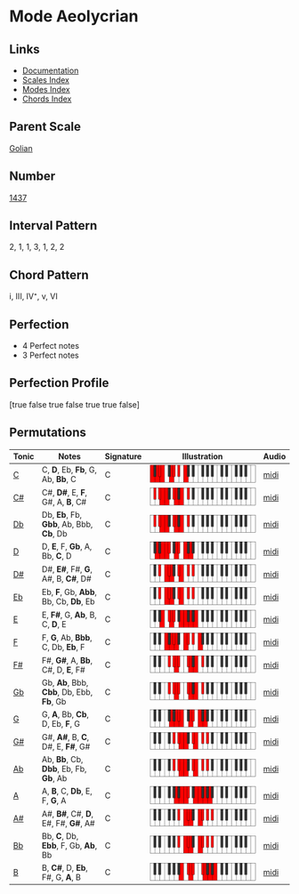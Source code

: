 # Mode Aeolycrian

## Links

- [Documentation](index.md)
- [Scales Index](Scales.md)
- [Modes Index](Modes.md)
- [Chords Index](Chords.md)

## Parent Scale

[Golian](ScaleGolian.md)

## Number

[1437](https://ianring.com/musictheory/scales/1437)

## Interval Pattern

2, 1, 1, 3, 1, 2, 2

## Chord Pattern

i, III, IV⁺, v, VI

## Perfection

- 4 Perfect notes
- 3 Perfect notes

## Perfection Profile

[true false true false true true false]

## Permutations

| Tonic | Notes | Signature | Illustration | Audio |
|-------|-------|-----------|--------------|-------|
| [C](ModeCNaturalAeolycrian.md) | C, **D**, Eb, **Fb**, G, Ab, **Bb**, C | C | ![CNaturalAeolycrian](ModeCNaturalAeolycrian.png) | [midi](https://github.com/edipermadi/music/blob/main/docs/ModeCNaturalAeolycrian.mid?raw=true) |
| [C#](ModeCSharpAeolycrian.md) | C#, **D#**, E, **F**, G#, A, **B**, C# | C | ![CSharpAeolycrian](ModeCSharpAeolycrian.png) | [midi](https://github.com/edipermadi/music/blob/main/docs/ModeCSharpAeolycrian.mid?raw=true) |
| [Db](ModeDFlatAeolycrian.md) | Db, **Eb**, Fb, **Gbb**, Ab, Bbb, **Cb**, Db | C | ![DFlatAeolycrian](ModeDFlatAeolycrian.png) | [midi](https://github.com/edipermadi/music/blob/main/docs/ModeDFlatAeolycrian.mid?raw=true) |
| [D](ModeDNaturalAeolycrian.md) | D, **E**, F, **Gb**, A, Bb, **C**, D | C | ![DNaturalAeolycrian](ModeDNaturalAeolycrian.png) | [midi](https://github.com/edipermadi/music/blob/main/docs/ModeDNaturalAeolycrian.mid?raw=true) |
| [D#](ModeDSharpAeolycrian.md) | D#, **E#**, F#, **G**, A#, B, **C#**, D# | C | ![DSharpAeolycrian](ModeDSharpAeolycrian.png) | [midi](https://github.com/edipermadi/music/blob/main/docs/ModeDSharpAeolycrian.mid?raw=true) |
| [Eb](ModeEFlatAeolycrian.md) | Eb, **F**, Gb, **Abb**, Bb, Cb, **Db**, Eb | C | ![EFlatAeolycrian](ModeEFlatAeolycrian.png) | [midi](https://github.com/edipermadi/music/blob/main/docs/ModeEFlatAeolycrian.mid?raw=true) |
| [E](ModeENaturalAeolycrian.md) | E, **F#**, G, **Ab**, B, C, **D**, E | C | ![ENaturalAeolycrian](ModeENaturalAeolycrian.png) | [midi](https://github.com/edipermadi/music/blob/main/docs/ModeENaturalAeolycrian.mid?raw=true) |
| [F](ModeFNaturalAeolycrian.md) | F, **G**, Ab, **Bbb**, C, Db, **Eb**, F | C | ![FNaturalAeolycrian](ModeFNaturalAeolycrian.png) | [midi](https://github.com/edipermadi/music/blob/main/docs/ModeFNaturalAeolycrian.mid?raw=true) |
| [F#](ModeFSharpAeolycrian.md) | F#, **G#**, A, **Bb**, C#, D, **E**, F# | C | ![FSharpAeolycrian](ModeFSharpAeolycrian.png) | [midi](https://github.com/edipermadi/music/blob/main/docs/ModeFSharpAeolycrian.mid?raw=true) |
| [Gb](ModeGFlatAeolycrian.md) | Gb, **Ab**, Bbb, **Cbb**, Db, Ebb, **Fb**, Gb | C | ![GFlatAeolycrian](ModeGFlatAeolycrian.png) | [midi](https://github.com/edipermadi/music/blob/main/docs/ModeGFlatAeolycrian.mid?raw=true) |
| [G](ModeGNaturalAeolycrian.md) | G, **A**, Bb, **Cb**, D, Eb, **F**, G | C | ![GNaturalAeolycrian](ModeGNaturalAeolycrian.png) | [midi](https://github.com/edipermadi/music/blob/main/docs/ModeGNaturalAeolycrian.mid?raw=true) |
| [G#](ModeGSharpAeolycrian.md) | G#, **A#**, B, **C**, D#, E, **F#**, G# | C | ![GSharpAeolycrian](ModeGSharpAeolycrian.png) | [midi](https://github.com/edipermadi/music/blob/main/docs/ModeGSharpAeolycrian.mid?raw=true) |
| [Ab](ModeAFlatAeolycrian.md) | Ab, **Bb**, Cb, **Dbb**, Eb, Fb, **Gb**, Ab | C | ![AFlatAeolycrian](ModeAFlatAeolycrian.png) | [midi](https://github.com/edipermadi/music/blob/main/docs/ModeAFlatAeolycrian.mid?raw=true) |
| [A](ModeANaturalAeolycrian.md) | A, **B**, C, **Db**, E, F, **G**, A | C | ![ANaturalAeolycrian](ModeANaturalAeolycrian.png) | [midi](https://github.com/edipermadi/music/blob/main/docs/ModeANaturalAeolycrian.mid?raw=true) |
| [A#](ModeASharpAeolycrian.md) | A#, **B#**, C#, **D**, E#, F#, **G#**, A# | C | ![ASharpAeolycrian](ModeASharpAeolycrian.png) | [midi](https://github.com/edipermadi/music/blob/main/docs/ModeASharpAeolycrian.mid?raw=true) |
| [Bb](ModeBFlatAeolycrian.md) | Bb, **C**, Db, **Ebb**, F, Gb, **Ab**, Bb | C | ![BFlatAeolycrian](ModeBFlatAeolycrian.png) | [midi](https://github.com/edipermadi/music/blob/main/docs/ModeBFlatAeolycrian.mid?raw=true) |
| [B](ModeBNaturalAeolycrian.md) | B, **C#**, D, **Eb**, F#, G, **A**, B | C | ![BNaturalAeolycrian](ModeBNaturalAeolycrian.png) | [midi](https://github.com/edipermadi/music/blob/main/docs/ModeBNaturalAeolycrian.mid?raw=true) |
